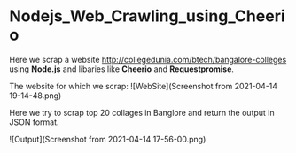 # Nodejs_Web_Crawling_using_Cheerio

Here we scrap a website http://collegedunia.com/btech/bangalore-colleges using **Node.js** and libaries like **Cheerio** and **Requestpromise**.

The website for which we scrap:
![WebSite](Screenshot from 2021-04-14 19-14-48.png)

Here we try to scrap top 20 collages in Banglore and return the output in JSON format.

![Output](Screenshot from 2021-04-14 17-56-00.png)
